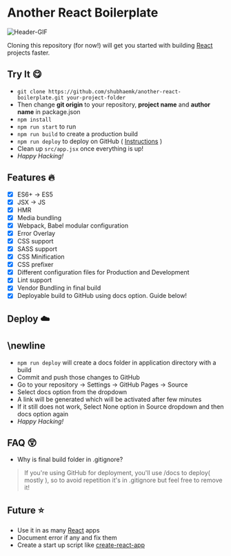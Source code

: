 # Another React Boilerplate
![Header-GIF](https://media.giphy.com/media/l0HlQ7LRalQqdWfao/giphy.gif)

Cloning this repository (for now!) will get you started with building [React](https://reactjs.org/) projects faster.

## Try It :yum:

* ```git clone https://github.com/shubhaemk/another-react-boilerplate.git your-project-folder```
* Then change **git origin** to your repository, **project name** and **author name** in package.json
* ```npm install```
* ```npm run start``` to run
* ```npm run build``` to create a production build
* ```npm run deploy``` to deploy on GitHub ( [Instructions](https://github.com/shubhaemk/another-react-boilerplate#deploy) )
* Clean up ```src/app.jsx``` once everything is up!
* _Happy Hacking!_

## Features :fire:

- [x] ES6+ -> ES5
- [x] JSX -> JS
- [x] HMR
- [x] Media bundling
- [x] Webpack, Babel modular configuration
- [x] Error Overlay
- [x] CSS support
- [x] SASS support
- [x] CSS Minification
- [x] CSS prefixer
- [x] Different configuration files for Production and Development
- [x] Lint support
- [x] Vendor Bundling in final build
- [x] Deployable build to GitHub using docs option. Guide below!

## Deploy :cloud:
## \newline

* ```npm run deploy``` will create a docs folder in application directory with a build
* Commit and push those changes to GitHub
* Go to your repository -> Settings -> GitHub Pages -> Source
* Select docs option from the dropdown
* A link will be generated which will be activated after few minutes
* If it still does not work, Select None option in Source dropdown and then docs option again
* _Happy Hacking!_

## FAQ :astonished:

* Why is final build folder in .gitignore?
> If you're using GitHub for deployment, you'll use /docs to deploy( mostly ), so to avoid repetition it's in .gitignore but feel free to remove it!

## Future :star:

* Use it in as many [React](https://reactjs.org/) apps
* Document error if any and fix them
* Create a start up script like [create-react-app](https://reactjs.org/docs/create-a-new-react-app.html)

